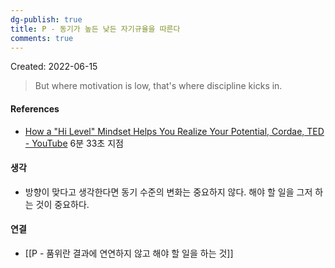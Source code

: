 ```yaml
---
dg-publish: true
title: P - 동기가 높든 낮든 자기규율을 따른다
comments: true
---
```


Created: 2022-06-15

>But where motivation is low, that's where discipline kicks in.

#### References
- [How a "Hi Level" Mindset Helps You Realize Your Potential, Cordae, TED - YouTube](https://www.youtube.com/watch?v=x9Ezzxy0frA) 6분 33초 지점

#### 생각
- 방향이 맞다고 생각한다면 동기 수준의 변화는 중요하지 않다. 해야 할 일을 그저 하는 것이 중요하다.

#### 연결
- [[P - 품위란 결과에 연연하지 않고 해야 할 일을 하는 것]]